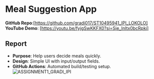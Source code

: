 # Meal Suggestion App  
**GitHub Repo**:[https://github.com/gradi017/ST10495941_IPI_LOKOLO]  
**YouTube Demo**: [https://youtu.be/fyjgSwKKFX0?si=Sje_InItx0bcRpkj]  

## Report  
- **Purpose**: Help users decide meals quickly.  
- **Design**: Simple UI with input/output fields.  
- **GitHub Actions**: Automated build/testing setup.  
![ASSIGNMENT1_GRADI_IPI](https://github.com/user-attachments/assets/531f9392-50da-493c-b89c-b9b3fa05ba6b)
